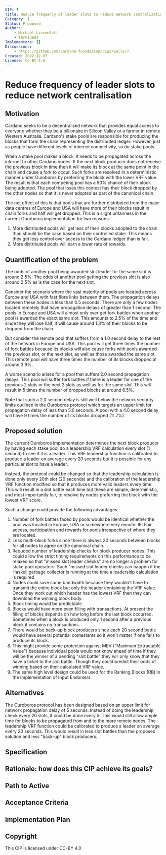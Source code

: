 ```yaml
---
CIP: ?
Title: Reduce frequency of leader slots to reduce network centralisation
Category: ?
Status: Proposed
Authors:
    - Michael Liesenfelt
    - Terminada
Implementors: []
Discussions:
    - https://github.com/cardano-foundation/cips/pulls/?
Created: 2022-12-07
License: CC-BY-4.0
---
```


# Reduce frequency of leader slots to reduce network centralisation

## Motivation
Cardano seeks to be a decentralised network that provides equal access to everyone whether they be a billionaire in Silicon Valley or a farmer in remote Western Australia.  Cardano's stake pools are responsible for producing the blocks that form the chain representing the distributed ledger.  However, just as people have different levels of internet connectivity, so do stake pools.

When a stake pool makes a block, it needs to be propagated across the internet to other Cardano nodes.  If the next block producer does not receive the previous block in time then it will make its block at the same point in the chain and cause a fork to occur.  Such forks are resolved in a deterministic manner under Ouroboros by preferring the block with the lower VRF value.  The result is that each competing pool has a 50% chance of their block being adopted.  The pool that loses this contest has their block dropped by the other nodes so that it is never adopted as part of the canonical chain.

The net effect of this is that pools that are further distributed from the major data centres of Europe and USA will have more of their blocks result in chain forks and half will get dropped.  This is a slight unfairness in the current Ouroboros implementation for two reasons:

1. More distributed pools will get less of their blocks adopted to the chain than should be the case based on their controlled stake.  This means they get less control over access to the Cardano ledger than is fair.
2. More distributed pools will earn a lower rate of rewards.

## Quantification of the problem
The odds of another pool being awarded slot leader for the same slot is around 2.5%.  The odds of another pool getting the previous slot is also around 2.5% as is the case for the next slot.

Consider the scenario where the vast majority of pools are located across Europe and USA with fast fibre links between them.  The propagation delays between these nodes is less than 0.5 seconds.  There are only a few nodes located remotely that have propagation delays of greater than 1 second.  The pools in Europe and USA will almost only ever get fork battles when another pool is awarded the exact same slot.  This amounts to 2.5% of the time and since they will lose half, it will cause around 1.3% of their blocks to be dropped from the chain.

But consider the remote pool that suffers from a 1.0 second delay to the rest of the network in Europe and USA.  This pool will get three times the number of fork battles because its blocks will also cause forks with pools awarded the previous slot, or the next slot, as well as those awarded the same slot.  This remote pool will have three times the number of its blocks dropped at around 3.9%.

A worse scenario arises for a pool that suffers 2.0 second propagation delays.  This pool will suffer fork battles if there is a leader for one of the previous 2 slots or the next 2 slots as well as for the same slot.  This will result in 5 times the number of dropped blocks at around 6.5%.

Note that such a 2.0 second delay is still well below the network security limits outlined in the Ouroboros protocol which targets an upper limit for propagation delay of less than 5.0 seconds.  A pool with a 4.0 second delay will have 9 times the number of its blocks dropped (11.7%).

## Proposed solution
The current Ouroboros implementation determines the next block producer by having each stake pool do a leadership VRF calculation every slot (1 second) to see if it is a leader.  This VRF leadership function is calibrated to produce a leader on average every 20 seconds but it is possible for any particular slot to have a leader.

Instead, the protocol could be changed so that the leadership calculation is done only every 20th slot (20 seconds) and the calibration of the leadership VRF function modified so that it produces more valid leaders every time.  This will result in a slot battle each time but these are simple, deterministic, and most importantly fair, to resolve by nodes preferring the block with the lowest VRF score.

Such a change could provide the following advantages:

1. Number of fork battles faced by pools would be identical whether the pool was located in Europe, USA or somewhere very remote.  IE: Fair access, participation and rewards for pools irrespective of where they are located.
2. Less multi-block forks since there is always 20 seconds between blocks for all nodes to agree on the canonical chain.
3. Reduced number of leadership checks for block producer nodes.  This could allow the strict timing requirements on this performance to be relaxed so that "missed slot leader checks" are no longer a problem for stake pool operators.  Such "missed slot leader checks can happen if the Haskell garbage collector is running at the time a leadership calculation is required.
4. Nodes could save some bandwidth because they wouldn't have to transmit the entire block but only the header containing the VRF value.  Once they work out which header has the lowest VRF then they can download the winning block body.
5. Block timing would be predictable.
6. Blocks would have more even filling with transactions.  At present the filling of blocks depends on how long before the last block occurred.  Sometimes when a block is produced only 1 second after a previous block it contains no transactions.
7. There would be back-up block producers since each 20 second battle would have several potential contestants so it won't matter if one fails to produce its block.
8. This might provide some protection against MEV ("Maximum Extractable Value") because individual pools would not know ahead of time if they will be the winner of a pending "slot battle" they will only know that they have a ticket to the slot battle.  Though they could predict their odds of winning based on their calculated VRF value.
9. The same high level design could be used for the Ranking Blocks (RB) in the implementation of Input Endorsers.

## Alternatives
The Ouroboros protocol has been designed based on an upper limit for network propagation delay of 5 seconds.  Instead of doing the leadership check every 20 slots, it could be done every 5.  This would still allow ample time for blocks to be propagated from and to the more remote nodes.  The leadership VRF function could be calibrated to produce a leader on average every 20 seconds.  This would result in less slot battles than the proposed solution and less "back-up" block producers.

## Specification

## Rationale: how does this CIP achieve its goals?

## Path to Active

## Acceptance Criteria

## Implementation Plan

## Copyright
This CIP is licensed under CC-BY 4.0
